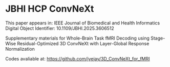 # JBHI HCP ConvNeXt

This paper appears in: IEEE Journal of Biomedical and Health Informatics
Digital Object Identifier: 10.1109/JBHI.2025.3606512

Supplementary materials for Whole-Brain Task fMRI Decoding using Stage-Wise Residual-Optimized 3D ConvNeXt with Layer-Global Response Normalization

Codes avaliable at: 
https://github.com/jyejay/3D_ConvNeXt_for_fMRI

